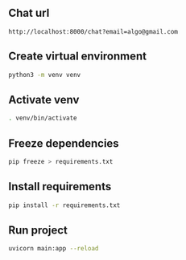 ## Chat url
```
http://localhost:8000/chat?email=algo@gmail.com
```


## Create virtual environment

```bash
python3 -m venv venv
```

## Activate venv
```bash
. venv/bin/activate
```

## Freeze dependencies

```bash
pip freeze > requirements.txt
```

## Install requirements

```bash
pip install -r requirements.txt
```

## Run project

```bash
uvicorn main:app --reload
```

